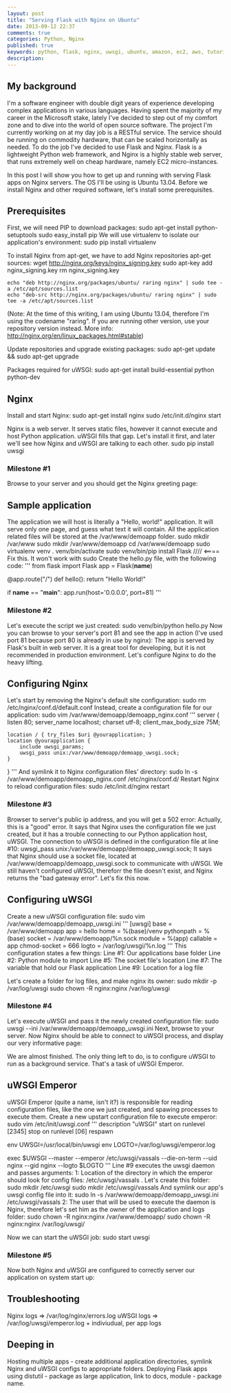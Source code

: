 ```yaml
---
layout: post
title: "Serving Flask with Nginx on Ubuntu"
date: 2013-09-12 22:37
comments: true
categories: Python, Nginx
published: true
keywords: python, flask, nginx, uwsgi, ubuntu, amazon, ec2, aws, tutorial
description: 
---
```


My background
-------------
I'm a software engineer with double digit years of experience developing complex applications in various languages. Having spent the majority of my career in the Microsoft stake, lately I've decided to step out of my comfort zone and to dive into the world of open source software. The project I'm currently working on at my day job is a RESTful service. The service should be running on commodity hardware, that can be scaled horizontally as needed. To do the job I've decided to use Flask and Nginx. Flask is a lightweight Python web framework, and Nginx is a highly stable web server, that runs extremely well on cheap hardware, namely EC2 micro-instances.

In this post I will show you how to get up and running with serving Flask apps on Nginx servers. The OS I'll be using is Ubuntu 13.04. Before we install Nginx and other required software, let's install some prerequisites.

Prerequisites
-------------
First, we will need PIP to download packages:
	sudo apt-get install python-setuptools
	sudo easy_install pip
We will use virtualenv to isolate our application's environment:
	sudo pip install virtualenv

To install Nginx from apt-get, we have to add Nginx repositories apt-get sources:
	wget http://nginx.org/keys/nginx_signing.key
	sudo apt-key add nginx_signing.key
	rm nginx_signing.key

	echo "deb http://nginx.org/packages/ubuntu/ raring nginx" | sudo tee -a /etc/apt/sources.list
	echo "deb-src http://nginx.org/packages/ubuntu/ raring nginx" | sudo tee -a /etc/apt/sources.list
(Note: At the time of this writing, I am using Ubuntu 13.04, therefore I'm using the codename "raring". If you are running other version, use your repository version instead. More info: http://nginx.org/en/linux_packages.html#stable)

Update repositories and upgrade existing packages:
	sudo apt-get update && sudo apt-get upgrade

Packages required for uWSGI:
	sudo apt-get install build-essential python python-dev

Nginx
-----
Install and start Nginx:
	sudo apt-get install nginx
	sudo /etc/init.d/nginx start

Nginx is a web server. It serves static files, however it cannot execute and host Python application. uWSGI fills that gap. Let's install it first, and later we'll see how Nginx and uWSGI are talking to each other.
	sudo pip install uwsgi

### Milestone #1
Browse to your server and you should get the Nginx greeting page:
<Screenshot>

Sample application
------------------
The application we will host is literally a "Hello, world!" application. It will serve only one page, and guess what text it will contain.
All the application related files will be stored at the /var/www/demoapp folder.
	sudo mkdir /var/www
	sudo mkdir /var/www/demoapp
	cd /var/www/demoapp
	sudo virtualenv venv
	. venv/bin/activate
	sudo venv/bin/pip install Flask  //// <==== Fix this. It won't work with sudo
Create the hello.py file, with the following code:
'''
from flask import Flask
app = Flask(__name__)

@app.route("/")
def hello():
    return "Hello World!"

if __name__ == "__main__":
    app.run(host='0.0.0.0', port=81)
'''

### Milestone #2
Let's execute the script we just created:
sudo venv/bin/python hello.py
Now you can browse to your server's port 81 and see the app in action (I've used port 81 because port 80 is already in use by nginx):
<Picture>
The app is served by Flask's built in web server. It is a great tool for developing, but it is not recommended in production environment. Let's configure Nginx to do the heavy lifting.

Configuring Nginx
-----------------
Let's start by removing the Nginx's default site configuration:
	sudo rm /etc/nginx/conf.d/default.conf
Instead, create a configuration file for our application:
	sudo vim /var/www/demoapp/demoapp_nginx.conf
'''
server {
    listen      80;
    server_name localhost;
    charset     utf-8;
    client_max_body_size 75M;

    location / { try_files $uri @yourapplication; }
    location @yourapplication {
        include uwsgi_params;
        uwsgi_pass unix:/var/www/demoapp/demoapp_uwsgi.sock;
    }    
}
'''
And symlink it to Nginx configuration files' directory:
	sudo ln -s /var/www/demoapp/demoapp_nginx.conf /etc/nginx/conf.d/
Restart Nginx to reload configuration files:
	sudo /etc/init.d/nginx restart

### Milestone #3
Browser to server's public ip address, and you will get a 502 error:
<Picture>
Actually, this is a "good" error. It says that Nginx uses the configuration file we just created, but it has a trouble connecting to our Python application host, uWSGI. The connection to uWSGI is defined in the configuration file at line #10:
	uwsgi_pass unix:/var/www/demoapp/demoapp_uwsgi.sock;
It says that Nginx should use a socket file, located at /var/www/demoapp/demoapp_uwsgi.sock to communicate with uWSGI. We still haven't configured uWSGI, thereforr the file doesn't exist, and Nginx returns the "bad gateway error". Let's fix this now.

Configuring uWSGI
-----------------
Create a new uWSGI configuration file:
	sudo vim /var/www/demoapp/demoapp_uwsgi.ini
'''
[uwsgi]
base = /var/www/demoapp
app = hello
home = %(base)/venv
pythonpath = %(base)
socket = /var/www/demoapp/%n.sock
module = %(app)
callable = app
chmod-socket    = 666
logto = /var/log/uwsgi/%n.log
'''
This configuration states a few things:
Line #1: Our applications base folder
Line #2: Python module to import
Line #5: The socket file's location
Line #7: The variable that hold our Flask application
Line #9: Location for a log file

Let's create a folder for log files, and make nginx its owner:
	sudo mkdir -p /var/log/uwsgi
	sudo chown -R nginx:nginx /var/log/uwsgi

### Milestone #4
Let's execute uWSGI and pass it the newly created configuration file:
	sudo uwsgi --ini /var/www/demoapp/demoapp_uwsgi.ini
Next, browse to your server. Now Nginx should be able to connect to uWSGI process, and display our very informative page:
<Picture>

We are almost finished. The only thing left to do, is to configure uWSGI to run as a background service. That's a task of uWSGI Emperor.

uWSGI Emperor
-------------
uWSGI Emperor (quite a name, isn't it?) is responsible for reading configuration files, like the one we just created, and spawing processes to execute them.
Create a new upstart configuration file to execute emperor:
sudo vim /etc/init/uwsgi.conf
'''
description "uWSGI"
start on runlevel [2345]
stop on runlevel [06]
respawn

env UWSGI=/usr/local/bin/uwsgi
env LOGTO=/var/log/uwsgi/emperor.log

exec $UWSGI --master --emperor /etc/uwsgi/vassals --die-on-term --uid nginx --gid nginx --logto $LOGTO
'''
Line #9 executes the uwsgi daemon and passes arguments:
1: Location of the directory in which the emperor should look for config files: /etc/uwsgi/vassals . Let's create this folder:
	sudo mkdir /etc/uwsgi
	sudo mkdir /etc/uwsgi/vassals
And symlink our app's uwsgi config file into it:
	sudo ln -s /var/www/demoapp/demoapp_uwsgi.ini /etc/uwsgi/vassals
2: The user that will be used to execute the daemon is Nginx, therefore let's set him as the owner of the application and logs folder:
	sudo chown -R nginx:nginx /var/www/demoapp/
	sudo chown -R nginx:nginx /var/log/uwsgi/

Now we can start the uWSGI job:
	sudo start uwsgi

### Milestone #5
Now both Nginx and uWSGI are configured to correctly server our application on system start up:
<Picture>

Troubleshooting
---------------
Nginx logs => /var/log/nginx/errors.log
uWSGI logs => /var/log/uwsgi/emperor.log + indiviudual, per app logs

Deeping in
-----------
Hosting multiple apps - create additional application directories, symlink Nginx and uWSGI configs to appropriate folders.
Deploying Flask apps using distutil - package as large application, link to docs, module - package name.